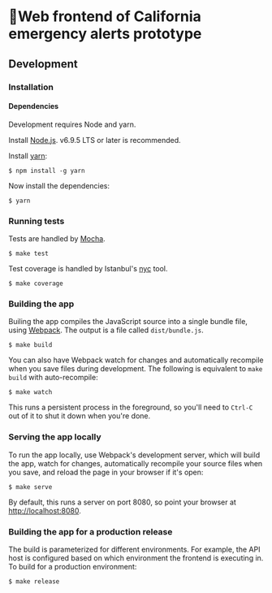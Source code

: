 🌴Web frontend of California emergency alerts prototype
======================================================

Development
-----------

### Installation

#### Dependencies

Development requires Node and yarn.

Install [Node.js](https://nodejs.org/en/). v6.9.5 LTS or later is recommended.

Install [yarn](https://yarnpkg.com/):

``` shell
$ npm install -g yarn
```

Now install the dependencies:

``` shell
$ yarn
```

### Running tests

Tests are handled by [Mocha](https://mochajs.org/).

``` shell
$ make test
```

Test coverage is handled by Istanbul's [nyc](https://github.com/istanbuljs/nyc) tool.

``` shell
$ make coverage
```


### Building the app

Builing the app compiles the JavaScript source into a single bundle file,
using [Webpack](https://webpack.js.org/). The output is a file
called `dist/bundle.js`.

``` shell
$ make build
```

You can also have Webpack watch for changes and automatically recompile when you
save files during development. The following is equivalent to `make build` with
auto-recompile:

``` shell
$ make watch
```

This runs a persistent process in the foreground, so you'll need to `Ctrl-C` out
of it to shut it down when you're done.

### Serving the app locally

To run the app locally, use Webpack's development server, which will build the
app, watch for changes, automatically recompile your source files when you save,
and reload the page in your browser if it's open:

``` shell
$ make serve
```

By default, this runs a server on port 8080, so point your browser
at [http://localhost:8080](http://localhost:8080).

### Building the app for a production release

The build is parameterized for different environments. For example, the API host
is configured based on which environment the frontend is executing in. To build
for a production environment:

``` shell
$ make release
```
